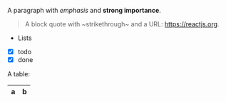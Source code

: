A paragraph with *emphasis* and **strong importance**.

> A block quote with ~strikethrough~ and a URL: https://reactjs.org.

* Lists
* [x] todo
* [x] done

A table:

| a | b |
| - | - |
